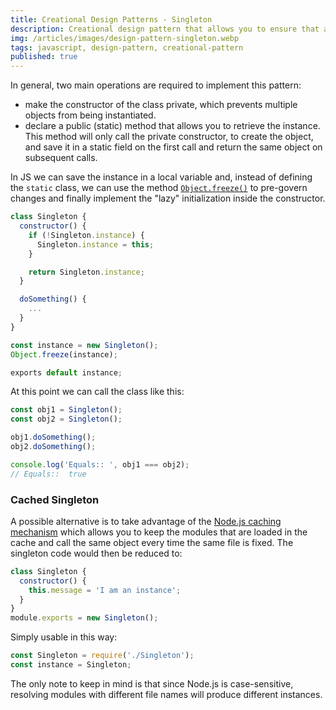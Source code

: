 ```yaml
---
title: Creational Design Patterns - Singleton
description: Creational design pattern that allows you to ensure that an object is instantiated only once and then reused whenever needed.
img: /articles/images/design-pattern-singleton.webp
tags: javascript, design-pattern, creational-pattern
published: true
---
```


In general, two main operations are required to implement this pattern:

- make the constructor of the class private, which prevents multiple objects from being instantiated.
- declare a public (static) method that allows you to retrieve the instance. This method will only call the private constructor, to create the object, and save it in a static field on the first call and return the same object on subsequent calls.

In JS we can save the instance in a local variable and, instead of defining the `static` class, we can use the method [`Object.freeze()`](https://developer.mozilla.org/en-US/docs/Web/JavaScript/Reference/Global_Objects/Object/freeze?retiredLocale=en) to pre-govern changes and finally implement the "lazy" initialization inside the constructor.

```javascript
class Singleton {
  constructor() {
    if (!Singleton.instance) {
      Singleton.instance = this;
    }

    return Singleton.instance;
  }

  doSomething() {
    ...
  }
}

const instance = new Singleton();
Object.freeze(instance);

exports default instance;
```

At this point we can call the class like this:

```javascript
const obj1 = Singleton();
const obj2 = Singleton();

obj1.doSomething();
obj2.doSomething();

console.log('Equals:: ', obj1 === obj2);
// Equals::  true
```

### Cached Singleton

A possible alternative is to take advantage of the [Node.js caching mechanism](https://nodejs.org/api/modules.html#modules_caching) which allows you to keep the modules that are loaded in the cache and call the same object every time the same file is fixed. The singleton code would then be reduced to:

```javascript
class Singleton {
  constructor() {
    this.message = 'I am an instance';
  }
}
module.exports = new Singleton();
```

Simply usable in this way:

```javascript
const Singleton = require('./Singleton');
const instance = Singleton;
```

The only note to keep in mind is that since Node.js is case-sensitive, resolving modules with different file names will produce different instances.
